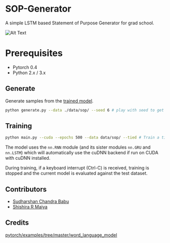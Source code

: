 # SOP-Generator

A simple LSTM based Statement of Purpose Generator for grad school. 

![Alt Text](https://github.com/cbsudux/SOP-generator/blob/master/Peek%202018-11-16%2014-57.gif)

# Prerequisites
- Pytorch 0.4
- Python 2.x /  3.x

## Generate

Generate samples from the [trained model](https://github.com/cbsudux/SOP-generator/blob/master/model.pt). 
```bash
python generate.py --data ./data/sop/ --seed 6 # play with seed to get different text
```

## Training

```bash
python main.py --cuda --epochs 500 --data data/sop/ --tied # Train a tied LSTM on SOP dataset with CUDA for 500 epochs
```

The model uses the `nn.RNN` module (and its sister modules `nn.GRU` and `nn.LSTM`)
which will automatically use the cuDNN backend if run on CUDA with cuDNN installed.

During training, if a keyboard interrupt (Ctrl-C) is received,
training is stopped and the current model is evaluated against the test dataset.

## Contributors

- [Sudharshan Chandra Babu](http://github.com/cbsudux)
- [Shishira R Maiya](https://github.com/abhyantrika)

## Credits

[pytorch/examples/tree/master/word_language_model](https://github.com/pytorch/examples/tree/master/word_language_model)
